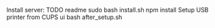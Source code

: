 Install server: TODO readme
sudo bash install.sh
npm install
Setup USB printer from CUPS ui
bash after_setup.sh



